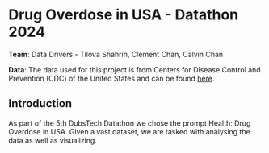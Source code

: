 # Drug Overdose in USA - Datathon 2024

**Team**: Data Drivers - Tilova Shahrin, Clement Chan, Calvin Chan

**Data**: The data used for this project is from Centers for Disease Control and Prevention (CDC) of the United States and can be found [here](https://data.cdc.gov/NCHS/Drug-overdose-death-rates-by-drug-type-sex-age-rac/95ax-ymtc/about_data).

## Introduction 
As part of the 5th DubsTech Datathon we chose the prompt Health: Drug Overdose in USA. Given a vast dataset, we are tasked with analysing the data as well as visualizing. 
